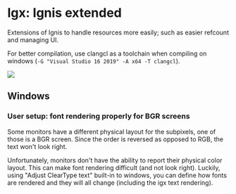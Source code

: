 # Igx: Ignis extended
Extensions of Ignis to handle resources more easily; such as easier refcount and managing UI.

For better compilation,  use clangcl as a toolchain when compiling on windows (`-G "Visual Studio 16 2019" -A x64 -T clangcl`).

![](https://github.com/Nielsbishere/ignix/workflows/C%2FC++%20CI/badge.svg)



## Windows

### User setup: font rendering properly for BGR screens

Some monitors have a different physical layout for the subpixels, one of those is a BGR screen. Since the order is reversed as opposed to RGB, the text won't look right.

Unfortunately, monitors don't have the ability to report their physical color layout. This can make font rendering difficult (and not look right). Luckily, using "Adjust ClearType text" built-in to windows, you can define how fonts are rendered and they will all change (including the igx text rendering).

